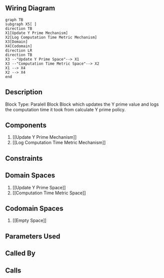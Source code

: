 ## Wiring Diagram

```mermaid
graph TB
subgraph X5[ ]
direction TB
X1[Update Y Prime Mechanism]
X2[Log Computation Time Metric Mechanism]
X3[Domain]
X4[Codomain]
direction LR
direction TB
X3 --"Update Y Prime Space"--> X1
X3 --"Computation Time Metric Space"--> X2
X1 --> X4
X2 --> X4
end
```

## Description

Block Type: Paralell Block
Block which updates the Y prime value and logs the computation time it took from calculate Y prime policy.
## Components
1. [[Update Y Prime Mechanism]]
2. [[Log Computation Time Metric Mechanism]]

## Constraints
## Domain Spaces
1. [[Update Y Prime Space]]
2. [[Computation Time Metric Space]]

## Codomain Spaces
1. [[Empty Space]]

## Parameters Used

## Called By

## Calls

